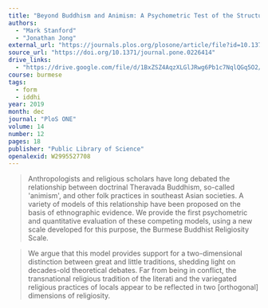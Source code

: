 ```yaml
---
title: "Beyond Buddhism and Animism: A Psychometric Test of the Structure of Burmese Theravada Buddhism"
authors:
  - "Mark Stanford"
  - "Jonathan Jong"
external_url: "https://journals.plos.org/plosone/article/file?id=10.1371/journal.pone.0226414&type=printable"
source_url: "https://doi.org/10.1371/journal.pone.0226414"
drive_links:
  - "https://drive.google.com/file/d/1BxZSZ4AqzXLGlJRwg6Pb1c7NqlQGq5O2/view?usp=drivesdk"
course: burmese
tags:
  - form
  - iddhi
year: 2019
month: dec
journal: "PloS ONE"
volume: 14
number: 12
pages: 18
publisher: "Public Library of Science"
openalexid: W2995527708
---
```


> Anthropologists and religious scholars have long debated the relationship between doctrinal Theravada Buddhism, so-called 'animism', and other folk practices in southeast Asian societies.
> A variety of models of this relationship have been proposed on the basis of ethnographic evidence.
> We provide the first psychometric and quantitative evaluation of these competing models, using a new scale developed for this purpose, the Burmese Buddhist Religiosity Scale.

> We argue that this model provides support for a two-dimensional distinction between great and little traditions, shedding light on decades-old theoretical debates.
> Far from being in conflict, the transnational religious tradition of the literati and the variegated religious practices of locals appear to be reflected in two [orthogonal] dimensions of religiosity.
